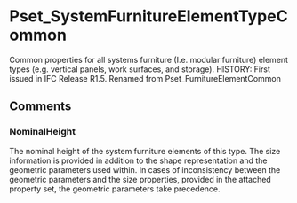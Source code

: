 # Pset_SystemFurnitureElementTypeCommon

Common properties for all systems furniture (I.e. modular furniture) element types (e.g. vertical panels, work surfaces, and storage).<!-- end of definition --> HISTORY: First issued in IFC Release R1.5. Renamed from Pset_FurnitureElementCommon


## Comments

### NominalHeight

The nominal height of the system furniture elements of this type. The size information is provided in addition to the shape representation and the geometric parameters used within. In cases of inconsistency between the geometric parameters and the size properties, provided in the attached property set, the geometric parameters take precedence.

